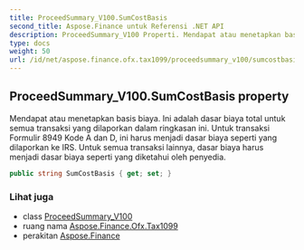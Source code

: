 ```yaml
---
title: ProceedSummary_V100.SumCostBasis
second_title: Aspose.Finance untuk Referensi .NET API
description: ProceedSummary_V100 Properti. Mendapat atau menetapkan basis biaya. Ini adalah dasar biaya total untuk semua transaksi yang dilaporkan dalam ringkasan ini. Untuk transaksi Formulir 8949 Kode A dan D ini harus menjadi dasar biaya seperti yang dilaporkan ke IRS. Untuk semua transaksi lainnya dasar biaya harus menjadi dasar biaya seperti yang diketahui oleh penyedia.
type: docs
weight: 50
url: /id/net/aspose.finance.ofx.tax1099/proceedsummary_v100/sumcostbasis/
---
```

## ProceedSummary_V100.SumCostBasis property

Mendapat atau menetapkan basis biaya. Ini adalah dasar biaya total untuk semua transaksi yang dilaporkan dalam ringkasan ini. Untuk transaksi Formulir 8949 Kode A dan D, ini harus menjadi dasar biaya seperti yang dilaporkan ke IRS. Untuk semua transaksi lainnya, dasar biaya harus menjadi dasar biaya seperti yang diketahui oleh penyedia.

```csharp
public string SumCostBasis { get; set; }
```

### Lihat juga

* class [ProceedSummary_V100](../)
* ruang nama [Aspose.Finance.Ofx.Tax1099](../../proceedsummary_v100/)
* perakitan [Aspose.Finance](../../../)


